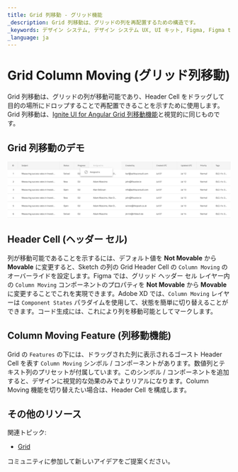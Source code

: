 ```yaml
---
title: Grid 列移動 - グリッド機能
_description: Grid 列移動は、グリッドの列を再配置するための構造です。
_keywords: デザイン システム, デザイン システム UX, UI キット, Figma, Figma to Angular, Figma からコードをエクスポート, Figma to HTML, Figma UI キット, Sketch, Ignite UI for Angular, Sketch to Angular, Angular, Angular デザイン システム, Sketch からコードをエクスポート, Angular 用のデザイン キット, Sketch HTML, Sketch to HTML, Sketch UI キット, Adobe XD, Adobe XD to Angular, Adobe XD からコードをエクスポート, Adobe XD to HTML, Adobe XD UI キット
_language: ja
---
```


# Grid Column Moving (グリッド列移動)

Grid 列移動は、グリッドの列が移動可能であり、Header Cell をドラッグして目的の場所にドロップすることで再配置できることを示すために使用します。Grid 列移動は、[Ignite UI for Angular Grid 列移動機能](https://jp.infragistics.com/products/ignite-ui-angular/angular/components/grid/column_moving.html)と視覚的に同じものです。

## Grid 列移動のデモ

<img class="responsive-img" src="../images/grid_column_moving_demo.png" srcset="../images/grid_column_moving_demo@2x.png 2x" />

## Header Cell (ヘッダー セル)

列が移動可能であることを示するには、デフォルト値を **Not Movable** から **Movable** に変更すると、Sketch の列の Grid Header Cell の `Column Moving` のオーバーライドを設定します。Figma では、グリッド ヘッダー セル レイヤー内の `Column Moving` コンポーネントのプロパティを **Not Movable** から **Movable** に変更することでこれを実現できます。Adobe XD では、`Column Moving` レイヤーは `Component States` パラダイムを使用して、状態を簡単に切り替えることができます。コード生成には、これにより列を移動可能としてマークします。

## Column Moving Feature (列移動機能)

Grid の `Features` の下には、ドラッグされた列に表示されるゴースト Header Cell を表す `Column Moving` シンボル / コンポーネントがあります。数値列とテキスト列のプリセットが付属しています。このシンボル / コンポーネントを追加すると、デザインに視覚的な効果のみでよりリアルになります。Column Moving 機能を切り替えたい場合は、Header Cell を構成します。

## その他のリソース

関連トピック:

- [Grid](grid.md)
  <div class="divider--half"></div>

コミュニティに参加して新しいアイデアをご提案ください。
